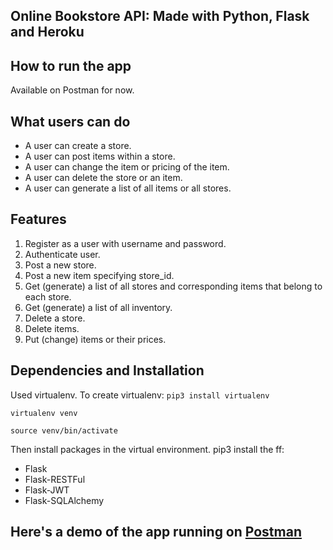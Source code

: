 ## Online Bookstore API: Made with Python, Flask and Heroku

## How to run the app
Available on Postman for now.

## What users can do
- A user can create a store.
- A user can post items within a store.
- A user can change the item or pricing of the item.
- A user can delete the store or an item.
- A user can generate a list of all items or all stores.

## Features
1. Register as a user with username and password.
2. Authenticate user.
3. Post a new store.
4. Post a new item specifying store_id.
5. Get (generate) a list of all stores and corresponding items that belong to each store.
6. Get (generate) a list of all inventory.
7. Delete a store.
8. Delete items.
9. Put (change) items or their prices.

## Dependencies and Installation
Used virtualenv. To create virtualenv:
`pip3 install virtualenv`

`virtualenv venv `

`source venv/bin/activate`

Then install packages in the virtual environment. pip3 install the ff:
- Flask
- Flask-RESTFul
- Flask-JWT
- Flask-SQLAlchemy

## Here's a demo of the app running on [Postman](https://www.loom.com/share/27425c54cb8741d6aae0403fa05863ce)

